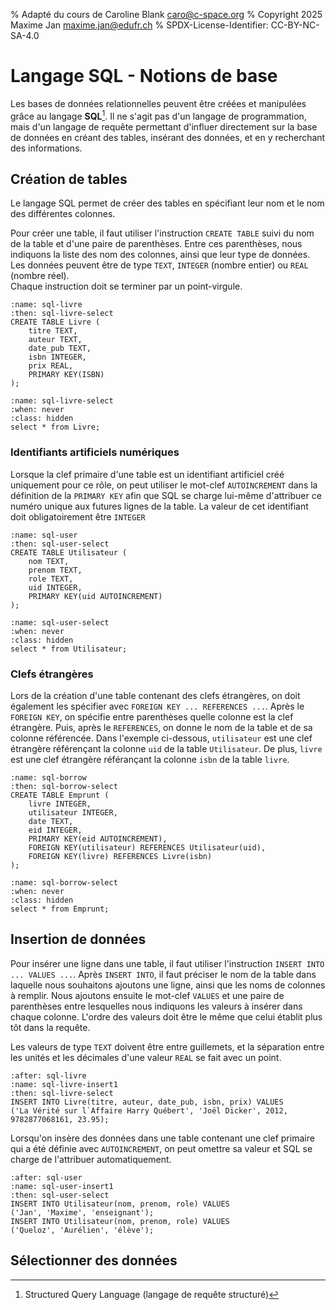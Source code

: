% Adapté du cours de Caroline Blank <caro@c-space.org>
% Copyright 2025 Maxime Jan <maxime.jan@edufr.ch>
% SPDX-License-Identifier: CC-BY-NC-SA-4.0

# Langage SQL - Notions de base

Les bases de données relationnelles peuvent être créées et manipulées grâce au langage **SQL**[^sn1]. Il ne s'agit pas d'un langage de programmation, mais d'un langage de requête permettant d'influer directement sur la base de données en créant des tables, insérant des données, et en y recherchant des informations.
[^sn1]: Structured Query Language (langage de requête structuré)

## Création de tables

Le langage SQL permet de créer des tables en spécifiant leur nom et le nom des
différentes colonnes.

Pour créer une table, il faut utiliser l'instruction `CREATE TABLE` suivi du nom de la table et d'une paire de parenthèses. Entre ces parenthèses, nous indiquons la
liste des nom des colonnes, ainsi que leur type de données. Les données peuvent être de type `TEXT`, `INTEGER` (nombre entier) ou `REAL` (nombre réel).\
Chaque instruction doit se terminer par un point-virgule.

```{exec} sql
:name: sql-livre
:then: sql-livre-select
CREATE TABLE Livre (
    titre TEXT,
    auteur TEXT,
    date_pub TEXT,
    isbn INTEGER,
    prix REAL,
    PRIMARY KEY(ISBN)
);

```

```{exec} sql
:name: sql-livre-select
:when: never
:class: hidden
select * from Livre;
```

### Identifiants artificiels numériques

Lorsque la clef primaire d'une table est un identifiant artificiel créé uniquement pour ce rôle, on peut utiliser le mot-clef `AUTOINCREMENT` dans la définition de la `PRIMARY KEY` afin que SQL se charge lui-même d'attribuer ce numéro unique aux futures lignes de la table. La valeur de cet identifiant doit obligatoirement être `INTEGER`

```{exec} sql
:name: sql-user
:then: sql-user-select
CREATE TABLE Utilisateur (
    nom TEXT,
    prenom TEXT,
    role TEXT,
    uid INTEGER,
    PRIMARY KEY(uid AUTOINCREMENT)
);

```

```{exec} sql
:name: sql-user-select
:when: never
:class: hidden
select * from Utilisateur;
```


### Clefs étrangères

Lors de la création d'une table contenant des clefs étrangères, on doit également les spécifier avec `FOREIGN KEY ... REFERENCES ...`. Après le `FOREIGN KEY`, on spécifie entre parenthèses quelle colonne est la clef étrangère. Puis, après le `REFERENCES`, on donne le nom de la table et de sa colonne référencée. Dans l'exemple ci-dessous, `utilisateur` est une clef étrangère référençant la colonne `uid` de la table `Utilisateur`. De plus, `livre` est une clef étrangère référançant la colonne `isbn` de la table `livre`.

```{exec} sql
:name: sql-borrow
:then: sql-borrow-select
CREATE TABLE Emprunt (
    livre INTEGER,
    utilisateur INTEGER,
    date TEXT,
    eid INTEGER,
    PRIMARY KEY(eid AUTOINCREMENT),
    FOREIGN KEY(utilisateur) REFERENCES Utilisateur(uid),
    FOREIGN KEY(livre) REFERENCES Livre(isbn)
);

```

```{exec} sql
:name: sql-borrow-select
:when: never
:class: hidden
select * from Emprunt;
```


## Insertion de données

Pour insérer une ligne dans une table, il faut utiliser l'instruction
`INSERT INTO ... VALUES ...`. Après `INSERT INTO`, il faut préciser le nom de la table dans laquelle nous souhaitons ajoutons une ligne, ainsi que les noms de colonnes à remplir. Nous ajoutons ensuite le mot-clef `VALUES` et une paire de parenthèses entre lesquelles nous indiquons
les valeurs à insérer dans chaque colonne. L'ordre des valeurs doit être le même que celui établit plus tôt dans la requête.

Les valeurs de type `TEXT` doivent être entre guillemets, et la séparation entre les unités et les décimales d'une valeur `REAL` se fait avec un point.

```{exec} sql
:after: sql-livre
:name: sql-livre-insert1
:then: sql-livre-select
INSERT INTO Livre(titre, auteur, date_pub, isbn, prix) VALUES
('La Vérité sur l`Affaire Harry Québert', 'Joël Dicker', 2012, 9782877068161, 23.95);
```

Lorsqu'on insère des données dans une table contenant une clef primaire qui a été définie avec `AUTOINCREMENT`, on peut omettre sa valeur et SQL se charge de l'attribuer automatiquement.


```{exec} sql
:after: sql-user
:name: sql-user-insert1
:then: sql-user-select
INSERT INTO Utilisateur(nom, prenom, role) VALUES
('Jan', 'Maxime', 'enseignant');
INSERT INTO Utilisateur(nom, prenom, role) VALUES
('Queloz', 'Aurélien', 'élève');
```

## Sélectionner des données



